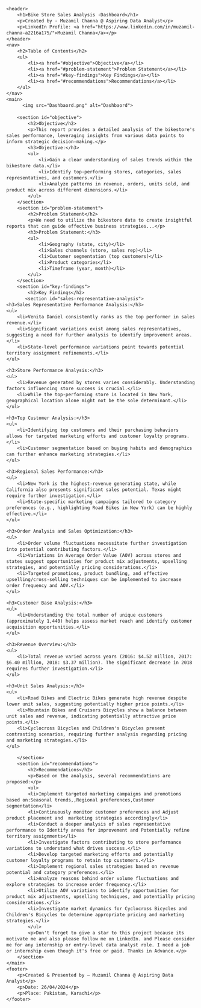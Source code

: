 
    <header>
        <h1>Bike Store Sales Analysis -Dashboard</h1>
        <p>Created by - Muzamil Channa @ Aspiring Data Analyst</p>
        <p>LinkedIn Profile: <a href="https://www.linkedin.com/in/muzamil-channa-a2216a175/">Muzamil Channa</a></p>
    </header>
    <nav>
        <h2>Table of Contents</h2>
        <ul>
            <li><a href="#objective">Objective</a></li>
            <li><a href="#problem-statement">Problem Statement</a></li>
            <li><a href="#key-findings">Key Findings</a></li>
            <li><a href="#recommendations">Recommendations</a></li>
        </ul>
    </nav>
    <main>
          <img src="Dashbaord.png" alt="Dashbaord">

        <section id="objective">
            <h2>Objective</h2>
            <p>This report provides a detailed analysis of the bikestore's sales performance, leveraging insights from various data points to inform strategic decision-making.</p>
            <h3>Objective:</h3>
            <ul>
                <li>Gain a clear understanding of sales trends within the bikestore data.</li>
                <li>Identify top-performing stores, categories, sales representatives, and customers.</li>
                <li>Analyze patterns in revenue, orders, units sold, and product mix across different dimensions.</li>
            </ul>
        </section>
        <section id="problem-statement">
            <h2>Problem Statement</h2>
            <p>We need to utilize the bikestore data to create insightful reports that can guide effective business strategies...</p>
            <h3>Problem Statement:</h3>
            <ul>
                <li>Geography (state, city)</li>
                <li>Sales channels (store, sales rep)</li>
                <li>Customer segmentation (top customers)</li>
                <li>Product categories</li>
                <li>Timeframe (year, month)</li>
            </ul>
        </section>
        <section id="key-findings">
            <h2>Key Findings</h2>
           <section id="sales-representative-analysis">
    <h3>Sales Representative Performance Analysis:</h3>
    <ul>
        <li>Venita Daniel consistently ranks as the top performer in sales revenue.</li>
        <li>Significant variations exist among sales representatives, suggesting a need for further analysis to identify improvement areas.</li>
        <li>State-level performance variations point towards potential territory assignment refinements.</li>
    </ul>
</section>

    <h3>Store Performance Analysis:</h3>
    <ul>
        <li>Revenue generated by stores varies considerably. Understanding factors influencing store success is crucial.</li>
        <li>While the top-performing store is located in New York, geographical location alone might not be the sole determinant.</li>
    </ul>
</section>

    <h3>Top Customer Analysis:</h3>
    <ul>
        <li>Identifying top customers and their purchasing behaviors allows for targeted marketing efforts and customer loyalty programs.</li>
        <li>Customer segmentation based on buying habits and demographics can further enhance marketing strategies.</li>
    </ul>
</section>

    <h3>Regional Sales Performance:</h3>
    <ul>
        <li>New York is the highest-revenue generating state, while California also presents significant sales potential. Texas might require further investigation.</li>
        <li>State-specific marketing campaigns tailored to category preferences (e.g., highlighting Road Bikes in New York) can be highly effective.</li>
    </ul>
</section>

    <h3>Order Analysis and Sales Optimization:</h3>
    <ul>
        <li>Order volume fluctuations necessitate further investigation into potential contributing factors.</li>
        <li>Variations in Average Order Value (AOV) across stores and states suggest opportunities for product mix adjustments, upselling strategies, and potentially pricing considerations.</li>
        <li>Targeted promotions, product bundling, and effective upselling/cross-selling techniques can be implemented to increase order frequency and AOV.</li>
    </ul>
</section>

    <h3>Customer Base Analysis:</h3>
    <ul>
        <li>Understanding the total number of unique customers (approximately 1,440) helps assess market reach and identify customer acquisition opportunities.</li>
    </ul>
</section>

    <h3>Revenue Overview:</h3>
    <ul>
        <li>Total revenue varied across years (2016: $4.52 million, 2017: $6.40 million, 2018: $3.37 million). The significant decrease in 2018 requires further investigation.</li>
    </ul>
</section>

    <h3>Unit Sales Analysis:</h3>
    <ul>
        <li>Road Bikes and Electric Bikes generate high revenue despite lower unit sales, suggesting potentially higher price points.</li>
        <li>Mountain Bikes and Cruisers Bicycles show a balance between unit sales and revenue, indicating potentially attractive price points.</li>
        <li>Cyclocross Bicycles and Children's Bicycles present contrasting scenarios, requiring further analysis regarding pricing and marketing strategies.</li>
    </ul>
</section>

        </section>
        <section id="recommendations">
            <h2>Recommendations</h2>
            <p>Based on the analysis, several recommendations are proposed:</p>
            <ul>
            <li>Implement targeted marketing campaigns and promotions based on:Seasonal trends,,Regional preferences,Customer segmentation</li>
            <li>Continuously monitor customer preferences and Adjust product placement and  marketing strategies accordingly</li>
            <li>Conduct a deeper analysis of sales representative performance to Identify areas for improvement and Potentially refine territory assignments</li>
            <li>Investigate factors contributing to store performance variations to understand what drives success.</li>
            <li>Develop targeted marketing efforts and potentially customer loyalty programs to retain top customers.</li>
            <li>Implement regional sales strategies based on revenue potential and category preferences.</li>
            <li>Analyze reasons behind order volume fluctuations and explore strategies to increase order frequency.</li>
            <li>Utilize AOV variations to identify opportunities for product mix adjustments, upselling techniques, and potentially pricing considerations.</li>
            <li>Investigate market dynamics for Cyclocross Bicycles and Children's Bicycles to determine appropriate pricing and marketing strategies.</li>
            </ul>
            <p>Don't forget to give a star to this project because its motivate me and also please follow me on LinkedIn. and Please consider me for any internship or entry-level data analyst role. I need a job or internship even though it's free or paid. Thanks in Advance.</p>
        </section>
    </main>
    <footer>
        <p>Created & Presented by – Muzamil Channa @ Aspiring Data Analyst</p>
        <p>Date: 26/04/2024</p>
        <p>Place: Pakistan, Karachi</p>
    </footer>
